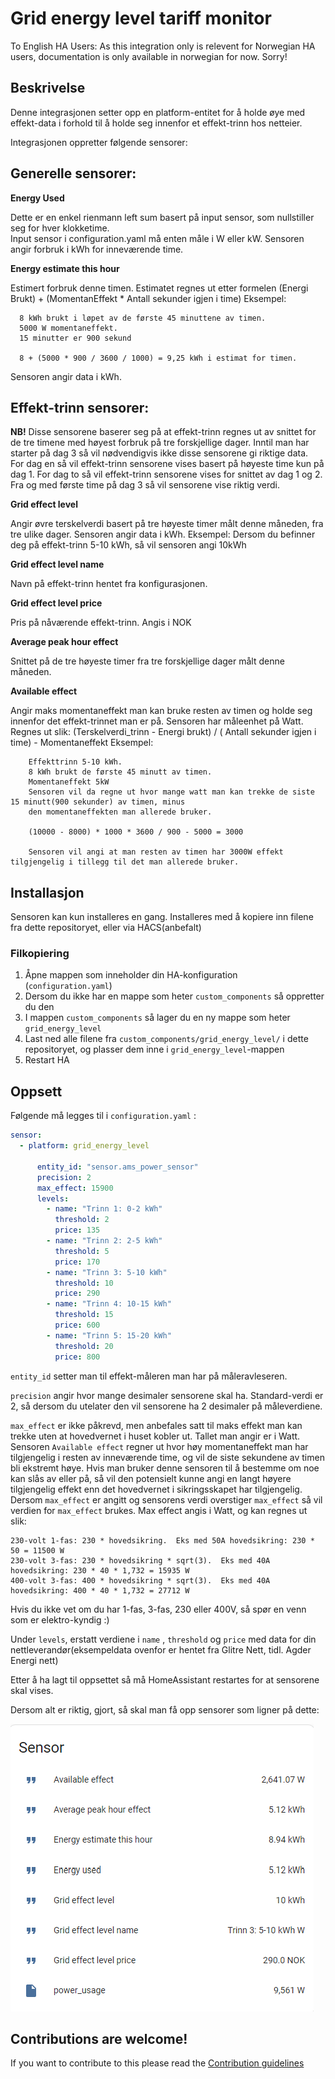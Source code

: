 # Grid energy level tariff monitor

To English HA Users: As this integration only is relevent for Norwegian HA users, documentation is only available in norwegian for now.  Sorry!


## Beskrivelse
Denne integrasjonen setter opp en platform-entitet for å holde øye med effekt-data i forhold til å holde seg innenfor et effekt-trinn hos netteier.

Integrasjonen oppretter følgende sensorer:

## Generelle sensorer:

**Energy Used**

  Dette er en enkel rienmann left sum basert på input sensor, som nullstiller seg for hver klokketime.  
  Input sensor i configuration.yaml må enten måle i W eller kW.  Sensoren angir forbruk i kWh for inneværende time.

**Energy estimate this hour**

  Estimert forbruk denne timen.  Estimatet regnes ut etter formelen (Energi Brukt) + (MomentanEffekt * Antall sekunder igjen i time)
  Eksempel: 
  
```
  8 kWh brukt i løpet av de første 45 minuttene av timen.  
  5000 W momentaneffekt.  
  15 minutter er 900 sekund
  
  8 + (5000 * 900 / 3600 / 1000) = 9,25 kWh i estimat for timen.
```

  Sensoren angir data i kWh.
  
## Effekt-trinn sensorer:
**NB!** Disse sensorene baserer seg på at effekt-trinn regnes ut av snittet for de tre timene med høyest forbruk på tre forskjellige dager.
Inntil man har starter på dag 3 så vil nødvendigvis ikke disse sensorene gi riktige data.  
For dag en så vil effekt-trinn sensorene vises basert på høyeste time kun på dag 1.
For dag to så vil effekt-trinn sensorene vises for snittet av dag 1 og 2.  
Fra og med første time på dag 3 så vil sensorene vise riktig verdi.

**Grid effect level**

  Angir øvre terskelverdi basert på tre høyeste timer målt denne måneden, fra tre ulike dager.
  Sensoren angir data i kWh.  Eksempel: Dersom du befinner deg på effekt-trinn 5-10 kWh, så vil sensoren angi 10kWh

**Grid effect level name**

  Navn på effekt-trinn hentet fra konfigurasjonen.
  


**Grid effect level price**

  Pris på nåværende effekt-trinn.  Angis i NOK


**Average peak hour effect**

  Snittet på de tre høyeste timer fra tre forskjellige dager målt denne måneden.
  
**Available effect**

  Angir maks momentaneffekt man kan bruke resten av timen og holde seg innenfor det effekt-trinnet man er på.
  Sensoren har måleenhet på Watt.
  Regnes ut slik: (Terskelverdi_trinn - Energi brukt) / ( Antall sekunder igjen i time) - Momentaneffekt
  Eksempel:

```
    Effekttrinn 5-10 kWh.
    8 kWh brukt de første 45 minutt av timen.
    Momentaneffekt 5kW
    Sensoren vil da regne ut hvor mange watt man kan trekke de siste 15 minutt(900 sekunder) av timen, minus
    den momentaneffekten man allerede bruker.
    
    (10000 - 8000) * 1000 * 3600 / 900 - 5000 = 3000

    Sensoren vil angi at man resten av timen har 3000W effekt tilgjengelig i tillegg til det man allerede bruker.
```

## Installasjon

Sensoren kan kun installeres en gang.  Installeres med å kopiere inn filene fra dette repositoryet, eller via HACS(anbefalt)

### Filkopiering

1.  Åpne mappen som inneholder din HA-konfiguration (`configuration.yaml`)
2.  Dersom du ikke har en mappe som heter `custom_components` så oppretter du den
3.  I mappen `custom_components` så lager du en ny mappe som heter `grid_energy_level`
4.  Last ned alle filene fra `custom_components/grid_energy_level/` i dette repositoryet, og plasser dem inne i `grid_energy_level`-mappen
5.  Restart HA



## Oppsett

Følgende må legges til i `configuration.yaml` :

```yaml
sensor:
  - platform: grid_energy_level

      entity_id: "sensor.ams_power_sensor"
      precision: 2
      max_effect: 15900
      levels:
        - name: "Trinn 1: 0-2 kWh"
          threshold: 2
          price: 135
        - name: "Trinn 2: 2-5 kWh"
          threshold: 5
          price: 170
        - name: "Trinn 3: 5-10 kWh"
          threshold: 10
          price: 290
        - name: "Trinn 4: 10-15 kWh"
          threshold: 15
          price: 600
        - name: "Trinn 5: 15-20 kWh"
          threshold: 20
          price: 800
```
`entity_id` setter man til effekt-måleren man har på måleravleseren.

`precision` angir hvor mange desimaler sensorene skal ha.  Standard-verdi er 2, så dersom du utelater den vil sensorene ha 2 desimaler på måleverdiene.

`max_effect` er ikke påkrevd, men anbefales satt til maks effekt man kan trekke uten at hovedvernet i huset kobler ut.  Tallet man angir er i Watt.
Sensoren `Available effect` regner ut hvor høy momentaneffekt man har tilgjengelig i resten av inneværende time, og vil de siste sekundene av timen bli ekstremt høye.
Hvis man bruker denne sensoren til å bestemme om noe kan slås av eller på, så vil den potensielt kunne angi en langt høyere tilgjengelig effekt enn det hovedvernet i sikringsskapet
har tilgjengelig.  Dersom `max_effect` er angitt og sensorens verdi overstiger `max_effect` så vil verdien for `max_effect` brukes.
Max effect angis i Watt, og kan regnes ut slik:

```
230-volt 1-fas: 230 * hovedsikring.  Eks med 50A hovedsikring: 230 * 50 = 11500 W
230-volt 3-fas: 230 * hovedsikring * sqrt(3).  Eks med 40A hovedsikring: 230 * 40 * 1,732 = 15935 W
400-volt 3-fas: 400 * hovedsikring * sqrt(3).  Eks med 40A hovedsikring: 400 * 40 * 1,732 = 27712 W
```

Hvis du ikke vet om du har 1-fas, 3-fas, 230 eller 400V, så spør en venn som er elektro-kyndig :)


Under `levels`, erstatt verdiene i  `name` , `threshold` og `price` med data for din nettleverandør(eksempeldata ovenfor er hentet fra Glitre Nett, tidl. Agder Energi nett)

Etter å ha lagt til oppsettet så må HomeAssistant restartes for at sensorene skal vises.

Dersom alt er riktig, gjort, så skal  man få opp sensorer som ligner på dette:


![Example](./sensor_example.png)





## Contributions are welcome!

If you want to contribute to this please read the [Contribution guidelines](CONTRIBUTING.md)
